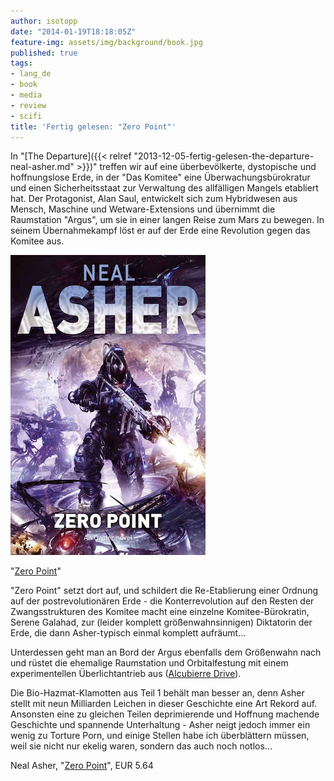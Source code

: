 ```yaml
---
author: isotopp
date: "2014-01-19T18:18:05Z"
feature-img: assets/img/background/book.jpg
published: true
tags:
- lang_de
- book
- media
- review
- scifi
title: 'Fertig gelesen: "Zero Point"'
---
```

In "[The Departure]({{< relref "2013-12-05-fertig-gelesen-the-departure-neal-asher.md" >}})" treffen wir auf eine überbevölkerte, dystopische und hoffnungslose Erde, in der "Das Komitee" eine Überwachungsbürokratur und einen Sicherheitsstaat zur Verwaltung des allfälligen Mangels etabliert hat. Der Protagonist, Alan Saul, entwickelt sich zum Hybridwesen aus Mensch, Maschine und Wetware-Extensions und übernimmt die Raumstation "Argus", um sie in einer langen Reise zum Mars zu bewegen. In seinem Übernahmekampf löst er auf der Erde eine Revolution gegen das Komitee aus.

[![](/uploads/2014/01/zero-point.png)](http://www.amazon.de/Zero-Point-Owner-Trilogy-2-ebook/dp/B00844Y686)

"[Zero Point](http://www.amazon.de/Zero-Point-Owner-Trilogy-2-ebook/dp/B00844Y686)"

"Zero Point" setzt dort auf, und schildert die Re-Etablierung einer Ordnung auf der postrevolutionären Erde - die Konterrevolution auf den Resten der Zwangsstrukturen des Komitee macht eine einzelne Komitee-Bürokratin, Serene Galahad, zur (leider komplett größenwahnsinnigen) Diktatorin der Erde, die dann Asher-typisch einmal komplett aufräumt...

Unterdessen geht man an Bord der Argus ebenfalls dem Größenwahn nach und rüstet die ehemalige Raumstation und Orbitalfestung mit einem experimentellen Überlichtantrieb aus ([Alcubierre Drive](http://en.wikipedia.org/wiki/Alcubierre_drive)).

Die Bio-Hazmat-Klamotten aus Teil 1 behält man besser an, denn Asher stellt mit neun Milliarden Leichen in dieser Geschichte eine Art Rekord auf. Ansonsten eine zu gleichen Teilen deprimierende und Hoffnung machende Geschichte und spannende Unterhaltung - Asher neigt jedoch immer ein wenig zu Torture Porn, und einige Stellen habe ich überblättern müssen, weil sie nicht nur ekelig waren, sondern das auch noch notlos...

Neal Asher, "[Zero Point](http://www.amazon.de/Zero-Point-Owner-Trilogy-2-ebook/dp/B00844Y686)", EUR 5.64 
